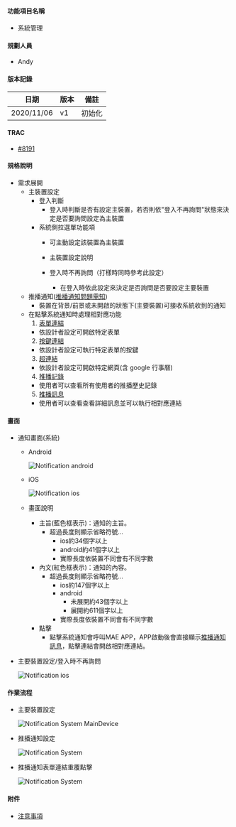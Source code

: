 #### <div id="notification">功能項目名稱</div>
  * 系統管理

#### <div id="user">規劃人員</div>
  * Andy

#### <div id="version">版本記錄</div>
  |日期|版本|備註|
  |---|---|---|
  |2020/11/06|v1|初始化|

#### <div id="trac">TRAC</div>
  * [#8191](http://trac.uneec.com/trac/neco/ticket/8191)

#### <div id="specification">規格說明</div>
  * 需求展開
    * 主裝置設定
      * 登入判斷
        * 登入時判斷是否有設定主裝置，若否則依"登入不再詢問"狀態來決定是否要詢問設定為主裝置
      * 系統側拉選單功能項
        * 可主動設定該裝置為主裝置
        * 主裝置設定說明
        * 登入時不再詢問（打樣時同時參考此設定）
          * 在登入時依此設定來決定是否詢問是否要設定主要裝置
          
          <!--* 在帳號未設定主裝置時才可設定，若已有設定主裝置時，此狀態不可改變-->
    * 推播通知([推播通知問題需知](device_setting.md))
      * 裝置在背景/前景或未開啟的狀態下(主要裝置)可接收系統收到的通知
    * 在點擊系統通知時處理相對應功能
      1. [表單連結](notification_formlink.md)
        * 依設計者設定可開啟特定表單
      2. [按鍵連結](notification_buttonlink.md)
        * 依設計者設定可執行特定表單的按鍵
      3. [超連結](notification_hyperlink.md)
        * 依設計者設定可開啟特定網頁(含 google 行事曆)
      4. [推播記錄](notification_record.md)
        * 使用者可以查看所有使用者的推播歷史記錄
      5. [推播訊息](notification_message.md)
        * 使用者可以查看查看詳細訊息並可以執行相對應連結

#### <div id="photo">畫面</div>
  * 通知畫面(系統)
    * Android

      ![Notification android](./image/notification_android.png)
    
    * iOS
    
      ![Notification ios](./image/notification_ios.png)

    * 畫面說明
      * 主旨(藍色框表示)：通知的主旨。
        * 超過長度則顯示省略符號...
          * ios約34個字以上
          * android約41個字以上
          * 實際長度依裝置不同會有不同字數
      * 內文(紅色框表示)：通知的內容。
        * 超過長度則顯示省略符號...
          * ios約147個字以上
          * android
            * 未展開約43個字以上
            * 展開約611個字以上
          * 實際長度依裝置不同會有不同字數
      * 點擊
        * 點擊系統通知會呼叫MAE APP，APP啟動後會直接顯示[推播通知訊息](notification_message.md)，點擊連結會開啟相對應連結。

  * 主要裝置設定/登入時不再詢問

    ![Notification ios](./image/notification_system_device.png)

#### <div id="workflow">作業流程</div>

  * 主要裝置設定
  
    ![Notification System MainDevice](./image/workflow_system_maindevice.png)

  * 推播通知設定
  
    ![Notification System](./image/workflow_system.png)

  * 推播通知表單連結重覆點擊
  
    ![Notification System](./image/workflow_system_formlink.png)

#### <div id="attachment">附件</div>
  * [注意事項](Warning.md)